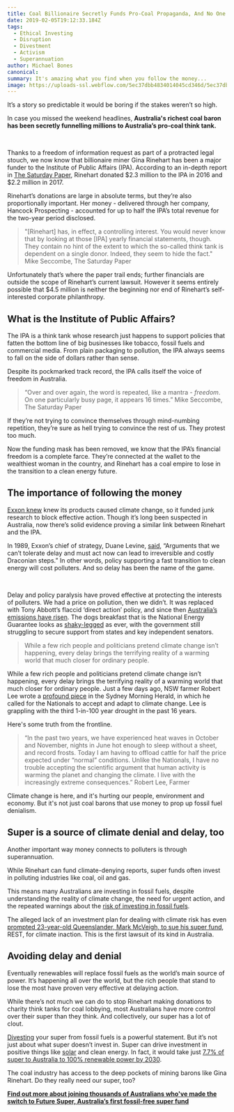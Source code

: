 ```yaml
---
title: Coal Billionaire Secretly Funds Pro-Coal Propaganda, And No One Is Surprised
date: 2019-02-05T19:12:33.184Z
tags: 
  - Ethical Investing
  - Disruption
  - Divestment
  - Activism
  - Superannuation
author: Michael Bones
canonical: 
summary: It's amazing what you find when you follow the money...
image: https://uploads-ssl.webflow.com/5ec37dbb4834014045cd346d/5ec37dbc483401ca75cd3bf7_Blog%201200x630%20(11).png
---
```


It’s a story so predictable it would be boring if the stakes weren’t so high.

In case you missed the weekend headlines, **Australia's richest coal baron has been secretly funnelling millions to Australia’s pro-coal think tank.**

 

Thanks to a freedom of information request as part of a protracted legal stouch, we now know that billionaire miner Gina Rinehart has been a major funder to the Institute of Public Affairs (IPA). According to an in-depth report in [The Saturday Paper](https://www.thesaturdaypaper.com.au/news/politics/2018/07/28/rineharts-secret-millions-the-ipa/15327000006616), Rinehart donated $2.3 million to the IPA in 2016 and $2.2 million in 2017.

Rinehart’s donations are large in absolute terms, but they’re also proportionally important. Her money - delivered through her company, Hancock Prospecting - accounted for up to half the IPA’s total revenue for the two-year period disclosed.

> "\[Rinehart\] has, in effect, a controlling interest. You would never know that by looking at those \[IPA\] yearly financial statements, though. They contain no hint of the extent to which the so-called think tank is dependent on a single donor. Indeed, they seem to hide the fact." Mike Seccombe, The Saturday Paper

Unfortunately that’s where the paper trail ends; further financials are outside the scope of Rinehart’s current lawsuit. However it seems entirely possible that $4.5 million is neither the beginning nor end of Rinehart’s self-interested corporate philanthropy.

**What is the Institute of Public Affairs?**
--------------------------------------------

The IPA is a think tank whose research just happens to support policies that fatten the bottom line of big businesses like tobacco, fossil fuels and commercial media. From plain packaging to pollution, the IPA always seems to fall on the side of dollars rather than sense.

Despite its pockmarked track record, the IPA calls itself the voice of freedom in Australia.

> “Over and over again, the word is repeated, like a mantra - _freedom_. On one particularly busy page, it appears 16 times.” Mike Seccombe, The Saturday Paper

If they’re not trying to convince themselves through mind-numbing repetition, they’re sure as hell trying to convince the rest of us. They protest too much.

Now the funding mask has been removed, we know that the IPA’s financial freedom is a complete farce. They’re connected at the wallet to the wealthiest woman in the country, and Rinehart has a coal empire to lose in the transition to a clean energy future.

**The importance of following the money**
-----------------------------------------

[Exxon knew](http://graphics.latimes.com/exxon-research/) knew its products caused climate change, so it funded junk research to block effective action. Though it’s long been suspected in Australia, now there’s solid evidence proving a similar link between Rinehart and the IPA.

In 1989, Exxon’s chief of strategy, Duane Levine, [said](http://graphics.latimes.com/exxon-research/), “Arguments that we can’t tolerate delay and must act now can lead to irreversible and costly Draconian steps.” In other words, policy supporting a fast transition to clean energy will cost polluters. And so delay has been the name of the game.

 

Delay and policy paralysis have proved effective at protecting the interests of polluters. We had a price on pollution, then we didn’t. It was replaced with Tony Abbott’s flaccid ‘direct action’ policy, and since then [Australia’s emissions have risen](http://www.abc.net.au/news/2017-12-19/greenhouse-gas-emissions-increase-third-consecutive-year/9271176). The dogs breakfast that is the National Energy Guarantee looks as [shaky-legged](https://www.theguardian.com/australia-news/2018/jul/31/victorias-major-concerns-may-prevent-it-signing-national-energy-guarantee) as ever, with the government still struggling to secure support from states and key independent senators.

> While a few rich people and politicians pretend climate change isn’t happening, every delay brings the terrifying reality of a warming world that much closer for ordinary people. 

While a few rich people and politicians pretend climate change isn’t happening, every delay brings the terrifying reality of a warming world that much closer for ordinary people. Just a few days ago, NSW farmer Robert Lee wrote a [profound piece](https://www.smh.com.au/national/nsw/nationals-must-accept-and-adapt-to-climate-change-20180720-p4zspc.html) in the Sydney Morning Herald, in which he called for the Nationals to accept and adapt to climate change. Lee is grappling with the third 1-in-100 year drought in the past 16 years.

Here's some truth from the frontline.

> “In the past two years, we have experienced heat waves in October and November, nights in June hot enough to sleep without a sheet, and record frosts. Today I am having to offload cattle for half the price expected under “normal” conditions. Unlike the Nationals, I have no trouble accepting the scientific argument that human activity is warming the planet and changing the climate. I live with the increasingly extreme consequences.” Robert Lee, Farmer

Climate change is here, and it's hurting our people, environment and economy. But it's not just coal barons that use money to prop up fossil fuel denialism.

**Super is a source of climate denial and delay, too**
------------------------------------------------------

Another important way money connects to polluters is through superannuation.

While Rinehart can fund climate-denying reports, super funds often invest in polluting industries like coal, oil and gas.

This means many Australians are investing in fossil fuels, despite understanding the reality of climate change, the need for urgent action, and the repeated warnings about the [risk of investing in fossil fuels](https://www.myfuturesuper.com.au/blog/the-bad-investment-that-is-short-changing-your-super).

The alleged lack of an investment plan for dealing with climate risk has even [prompted 23-year-old Queenslander, Mark McVeigh, to sue his super fund](https://www.myfuturesuper.com.au/blog/why-mark-is-suing-his-super-fund), REST, for climate inaction. This is the first lawsuit of its kind in Australia.

**Avoiding delay and denial**
-----------------------------

Eventually renewables will replace fossil fuels as the world’s main source of power. It’s happening all over the world, but the rich people that stand to lose the most have proven very effective at delaying action.

While there’s not much we can do to stop Rinehart making donations to charity think tanks for coal lobbying, most Australians have more control over their super than they think. And collectively, our super has a lot of clout.

[Divesting](https://www.myfuturesuper.com.au/blog/how-future-super-grew-by-200-million-in-just-2-years) your super from fossil fuels is a powerful statement. But it’s not just about what super doesn’t invest in. Super can drive investment in positive things like [solar](https://www.myfuturesuper.com.au/blog/3-solar-farms-that-prove-everyday-aussies-can-supercharge-the-renewables-revolution) and clean energy. In fact, it would take just [7.7% of super to Australia to 100% renewable power by 2030](https://www.myfuturesuper.com.au/blog/new-research-reveals-that-7-7-of-australias-retirement-savings-could-fund-100-renewable-power-by-2030).

The coal industry has access to the deep pockets of mining barons like Gina Rinehart. Do they really need our super, too?

[**Find out more about joining thousands of Australians who've made the switch to Future Super, Australia’s first fossil-free super fund**](https://www.myfuturesuper.com.au/)

